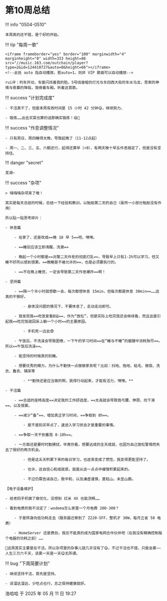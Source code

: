 # 第10周总结

!!! info "0504-0510"

    本周真的还不错，是个好的开始。
    
!!! tip "每周一歌"

    <iframe frameborder="yes" border="100" marginwidth="4" marginheight="0" width=333 height=86 src="//music.163.com/outchain/player?type=2&id=124410727&auto=0&height=66"></iframe>
    <!--此处 auto 指自动播放，若auto=1，则非 VIP 歌曲可以自动播放-->

    rui评：列车开动，车窗闪烁着我的脸。5号线昏暗的灯光与东四西大街的车水马龙，思索的神情与夜幕的降临，我倚着车厢，听着这首歌。

!!! success "计划完成度"

    - 干活真干了，但是本周有效时间是 15 小时 42 分钟😋，继续努力。
    
    - 锻炼……出去买菜也算的话那确实锻炼！😆🥬
    
!!! success "作息调整情况"

    - 只有周日、周四睡得太晚，导致起晚了（11-12点起）

    - 周一、二、三、五、六都还行，起得还算早（<9），有两天晚十早五作息搞定了，但是没有坚持住。

!!! danger "secret"

    芜湖~

!!! success "杂项"

    > 嗨嗨嗨杂项来了嗷！

    其实是每天总结的时候，总结一下经验和教训，以勉励第二天的自己（虽然一小部分勉励没有作用）

    所以贴一贴思考碎片：

    - 休息篇
        
        - 在家了，还是改成==晚 10 早 5==吧，嘿嘿。
        
        - ==睡后应该立即清醒，洗漱==
        
        - 晚起一个小时都是==对第二天作息的彻底打乱==，导致早上只有1-2h可以学习，但又睡不好所以感到很累。==晚睡是不被允许的==，也是必须要执行的。
        
        - ==不在晚上睡觉，一定会导致第二天作息爆炸==啊！
    
    - 坚持篇
        
        - ==隔一个半小时就想歇一会，每次都想休息 15min，但每次都是休息 30min==……这真的不够好。
            
            - 身体没问题的情况下，不要休息了，走动走动即可。
        
        - 我发现我==吃饭爱看B站==，作为“放松”，但是实际上吃完饭还会继续看，而且这是引起我==吃完饭就回床上躺一个小时==的主要原因。
            
            - 手机死一边去😨
        
        - 午饭后，不洗澡会导致困倦，一下午的学习时间==在“睡与不睡”的磨蹭中消耗殆尽==。所以==午饭后洗澡==。
        
        - 能坚持的时候真的别睡。
        
        - 想要优秀的精力，为什么不勤快一点做做家务呢？比如：扫地、拖地、粘毛、做饭、洗衣、叠衣、铺床等
            
            - **勤快还是应当做的啊，我得行动起来，才能有活力，嘿嘿。**
    
    - 干活篇
        
        - ==合适的座椅高度==决定我的工作舒适度，==太高就会导致我弓腰、伸颈、向下滑==，以及很累。
        
        - ==减少“备”==，增加真正学习时间，==争取到 8h==。
            
            - 是不是别买早点了，速进入学习状态才是重要的事情。
        
        - ==争取一天干到番茄 8-10h==。
        
        - 一方面还是要时时勤拂拭，毕竟你看，想要达成的全天成就，也因为自己放松警惕而失去了很好的两次机会。
            
            - 但是这五天积累下来的每日学习，也逐渐变成了惯性，我变得更能坚持了。
            
            - 也许，这自信心和成就感，就是从这一点点中缓慢积累起来的。
            
            - 不过仍需告诫自己，致中和，以及谦虚谨慎，莫轻山，未至山巅。

    【电子设备维护】

    - 给老妈手机做了做优化，没想到 红米 4X 也能流畅……
    
    - 看到电费的我不淡定了：wodema怎么家里一个月电费 200-300？
        
        - 于是转身向低功耗走去（服务器迁移到了 Z220-SFF，整机才 30W，每月立省 50 电费）
        
        - HomeServer 还是费劲，我总不能真的成为国家电网合作伙伴吧（在我没有精确控制每个电器的功耗之前）……

    🥰这周其实主要是在干活，所以杂项里的杂事儿就几乎没有了😋，不过干活也不错，只是会累——人生三万六千天，该累一天是一天😋无所谓。

!!! bug "下周简要计划"

    - 继续坚持干活，首先是坚持。
    
    - 该溜达溜达，少吃点也行，总之保持健康就好。

浩哈哈 于 2025 年 05 月 11 日 19:27